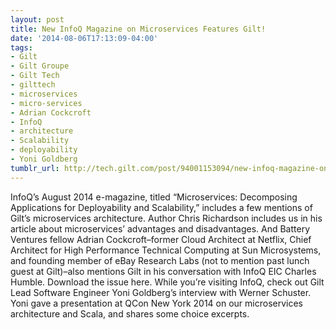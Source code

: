 ```yaml
---
layout: post
title: New InfoQ Magazine on Microservices Features Gilt!
date: '2014-08-06T17:13:09-04:00'
tags:
- Gilt
- Gilt Groupe
- Gilt Tech
- gilttech
- microservices
- micro-services
- Adrian Cockcroft
- InfoQ
- architecture
- Scalability
- deployability
- Yoni Goldberg
tumblr_url: http://tech.gilt.com/post/94001153094/new-infoq-magazine-on-microservices-features-gilt
---
```



InfoQ’s August 2014 e-magazine, titled “Microservices: Decomposing Applications for Deployability and Scalability,” includes a few mentions of Gilt’s microservices architecture. Author Chris Richardson includes us in his article about microservices’ advantages and disadvantages. And Battery Ventures fellow Adrian Cockcroft–former Cloud Architect at Netflix, Chief Architect for High Performance Technical Computing at Sun Microsystems, and founding member of eBay Research Labs (not to mention past lunch guest at Gilt)–also mentions Gilt in his conversation with InfoQ EIC Charles Humble. Download the issue here.
While you’re visiting InfoQ, check out Gilt Lead Software Engineer Yoni Goldberg’s interview with Werner Schuster. Yoni gave a presentation at QCon New York 2014 on our microservices architecture and Scala, and shares some choice excerpts.

